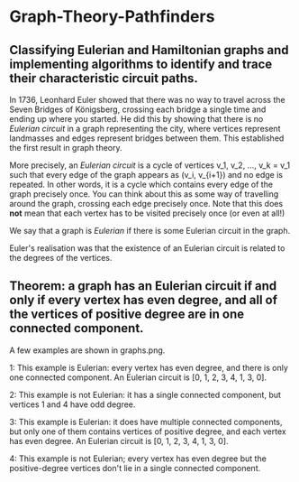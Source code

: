 # Graph-Theory-Pathfinders
## Classifying Eulerian and Hamiltonian graphs and implementing algorithms to identify and trace their characteristic circuit paths.


In 1736, Leonhard Euler showed that there was no way to travel across the Seven Bridges of Königsberg, crossing each bridge a single time and ending up where you started. He did this by showing that there is no *Eulerian circuit* in a graph representing the city, where vertices represent landmasses and edges represent bridges between them. This established the first result in graph theory.

More precisely, an *Eulerian circuit* is a cycle of vertices v_1, v_2, ..., v_k = v_1 such that every edge of the graph appears as (v_i, v_{i+1}) and no edge is repeated. In other words, it is a cycle which contains every edge of the graph precisely once. You can think about this as some way of travelling around the graph, crossing each edge precisely once. Note that this does **not** mean that each vertex has to be visited precisely once (or even at all!)

We say that a graph is *Eulerian* if there is some Eulerian circuit in the graph.

Euler's realisation was that the existence of an Eulerian circuit is related to the degrees of the vertices.

## Theorem: a graph has an Eulerian circuit if and only if every vertex has even degree, and all of the vertices of positive degree are in one connected component.

A few examples are shown in graphs.png. 

1: This example is Eulerian: every vertex has even degree, and there is only one connected component. An Eulerian circuit is [0, 1, 2, 3, 4, 1, 3, 0].

2: This example is not Eulerian: it has a single connected component, but vertices 1 and 4 have odd degree.

3: This example is Eulerian: it does have multiple connected components, but only one of them contains vertices of positive degree, and each vertex has even degree. An Eulerian circuit is [0, 1, 2, 3, 4, 1, 3, 0].

4: This example is not Eulerian; every vertex has even degree but the positive-degree vertices don't lie in a single connected component.

